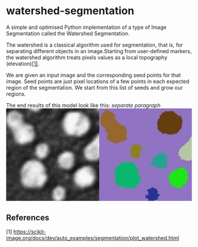 # watershed-segmentation

A simple and optimised Python implementation of a type of Image Segmentation called the Watershed Segmentation.

The watershed is a classical algorithm used for segmentation, that is, for separating different objects in an image.Starting from user-defined markers, the watershed algorithm treats pixels values as a local topography (elevation)[[1]](#1). 

We are given an input image and the corresponding seed points for that image. Seed points are just pixel locations of a few points in each expected region of the segmentation. We start from this list of seeds and grow our regions.

The end results of this model look like this: *separate paragraph*
![alt text](https://github.com/a-manic/watershed-segmentation/blob/main/outputs/Result.jpg)

## References
<a id="1">[1]</a>
https://scikit-image.org/docs/dev/auto_examples/segmentation/plot_watershed.html
